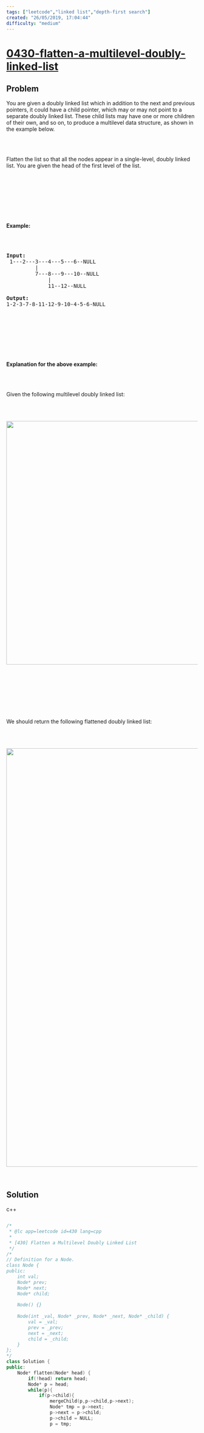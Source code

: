 ```yaml
---
tags: ["leetcode","linked list","depth-first search"]
created: "26/05/2019, 17:04:44"
difficulty: "medium"
---
```


# [0430-flatten-a-multilevel-doubly-linked-list](https://leetcode.com/problems/flatten-a-multilevel-doubly-linked-list/)

## Problem
<div><p>You are given a doubly linked list which in addition to the next and previous pointers, it could have a child pointer, which may or may not point to a separate doubly linked list. These child lists may have one or more children of their own, and so on, to produce a multilevel data structure, as shown in the example below.</p><br><br><p>Flatten the list so that all the nodes appear in a single-level, doubly linked list. You are given the head of the first level of the list.</p><br><br><p>&nbsp;</p><br><br><p><strong>Example:</strong></p><br><br><pre><strong>Input:</strong><br> 1---2---3---4---5---6--NULL<br>         |<br>         7---8---9---10--NULL<br>             |<br>             11--12--NULL<br><br><strong>Output:</strong><br>1-2-3-7-8-11-12-9-10-4-5-6-NULL<br></pre><br><br><p>&nbsp;</p><br><br><p><strong>Explanation for the above example:</strong></p><br><br><p>Given the following multilevel doubly linked list:</p><br><br><pre><img src="https://assets.leetcode.com/uploads/2018/10/12/multilevellinkedlist.png" style="width: 640px;"></pre><br><br><p>&nbsp;</p><br><br><p>We should return the following flattened doubly linked list:</p><br><br><pre><img src="https://assets.leetcode.com/uploads/2018/10/12/multilevellinkedlistflattened.png" style="width: 1100px;"></pre><br></div>

## Solution

c++
```c++

/*
 * @lc app=leetcode id=430 lang=cpp
 *
 * [430] Flatten a Multilevel Doubly Linked List
 */
/*
// Definition for a Node.
class Node {
public:
    int val;
    Node* prev;
    Node* next;
    Node* child;
​
    Node() {}
​
    Node(int _val, Node* _prev, Node* _next, Node* _child) {
        val = _val;
        prev = _prev;
        next = _next;
        child = _child;
    }
};
*/
class Solution {
public:
    Node* flatten(Node* head) {
        if(!head) return head;
        Node* p = head;
        while(p){
            if(p->child){
                mergeChild(p,p->child,p->next);
                Node* tmp = p->next;
                p->next = p->child;
                p->child = NULL;
                p = tmp;
​
```
